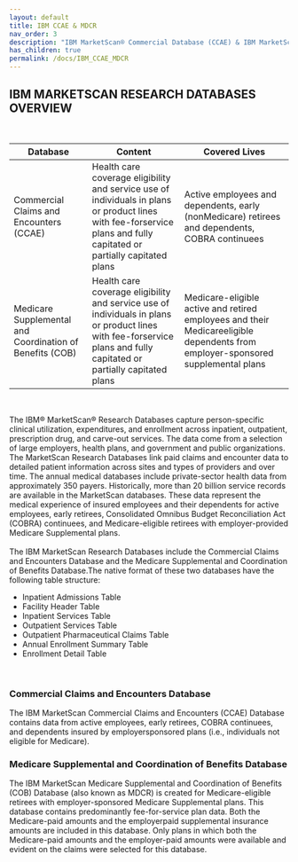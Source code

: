 ```yaml
---
layout: default
title: IBM CCAE & MDCR
nav_order: 3
description: "IBM MarketScan® Commercial Database (CCAE) & IBM MarketScan® Medicare Supplemental Database (MDCR) ETL to OMOP CDM"
has_children: true
permalink: /docs/IBM_CCAE_MDCR
---
```


## IBM MARKETSCAN RESEARCH DATABASES OVERVIEW

<br>

 | Database | Content | Covered Lives |
 | --- | --- | --- | 
| Commercial Claims and Encounters (CCAE) | Health care coverage eligibility and service use of individuals in plans or product lines with fee-forservice plans and fully capitated or partially capitated plans | Active employees and dependents, early (nonMedicare) retirees and dependents, COBRA continuees | 
| Medicare Supplemental and Coordination of Benefits (COB) |Health care coverage eligibility and service use of individuals in plans or product lines with fee-forservice plans and fully capitated or partially capitated plans |Medicare-eligible active and retired employees and their Medicareeligible dependents from employer-sponsored supplemental plans |

<br>

The IBM® MarketScan® Research Databases
capture person-specific clinical utilization,
expenditures, and enrollment across inpatient,
outpatient, prescription drug, and carve-out
services. The data come from a selection of large
employers, health plans, and government and public
organizations. The MarketScan Research Databases
link paid claims and encounter data to detailed
patient information across sites and types of
providers and over time. The annual medical
databases include private-sector health data from
approximately 350 payers. Historically, more than
20 billion service records are available in the
MarketScan databases. These data represent the
medical experience of insured employees and their
dependents for active employees, early retirees,
Consolidated Omnibus Budget Reconciliation Act
(COBRA) continuees, and Medicare-eligible
retirees with employer-provided Medicare
Supplemental plans.
<br><br>
The IBM MarketScan Research Databases include the Commercial Claims and Encounters Database and the Medicare Supplemental and Coordination of Benefits Database.The native format of these two databases have the following table structure:
* Inpatient Admissions Table
* Facility Header Table
* Inpatient Services Table
* Outpatient Services Table
* Outpatient Pharmaceutical Claims Table
* Annual Enrollment Summary Table
* Enrollment Detail Table
<br>

### Commercial Claims and Encounters Database
The IBM MarketScan Commercial Claims and
Encounters (CCAE) Database contains data from
active employees, early retirees, COBRA
continuees, and dependents insured by employersponsored plans (i.e., individuals not eligible for
Medicare).

### Medicare Supplemental and Coordination of Benefits Database
The IBM MarketScan Medicare Supplemental and
Coordination of Benefits (COB) Database (also
known as MDCR) is created for Medicare-eligible
retirees with employer-sponsored Medicare
Supplemental plans. This database contains
predominantly fee-for-service plan data. Both the Medicare-paid amounts and the employerpaid supplemental insurance amounts are included
in this database. Only plans in which both the
Medicare-paid amounts and the employer-paid
amounts were available and evident on the claims
were selected for this database. 

